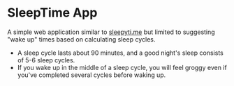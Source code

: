# SleepTime App

A simple web application similar to [sleepyti.me](https://sleepyti.me/) but limited to suggesting "wake up" times based on calculating sleep cycles.

* A sleep cycle lasts about 90 minutes, and a good night's sleep consists of 5-6 sleep cycles.
* If you wake up in the middle of a sleep cycle, you will feel groggy even if you've completed several cycles before waking up.
